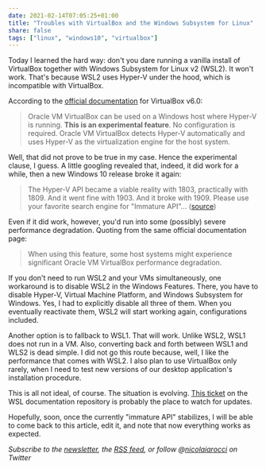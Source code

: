 ```yaml
---
date: 2021-02-14T07:05:25+01:00
title: "Troubles with VirtualBox and the Windows Subsystem for Linux"
share: false
tags: ["linux", "windows10", "virtualbox"]
---
```

Today I learned the hard way: don't you dare running a vanilla install of
VirtualBox together with Windows Subsystem for Linux v2 (WSL2). It won't work.
That's because WSL2 uses Hyper-V under the hood, which is incompatible with
VirtualBox. 

According to the [official documentation][1] for VirtualBox v6.0:

> Oracle VM VirtualBox can be used on a Windows host where Hyper-V is running.
> **This is an experimental feature**. No configuration is required. Oracle VM
> VirtualBox detects Hyper-V automatically and uses Hyper-V as the
> virtualization engine for the host system. 

Well, that did not prove to be true in my case. Hence the experimental clause,
I guess. A little googling revealed that, indeed, it did work for a while, then
a new Windows 10 release broke it again:

> The Hyper-V API became a viable reality with 1803, practically with 1809. And
> it went fine with 1903. And it broke with 1909. Please use your favorite
> search engine for "Immature API"... ([source](https://forums.virtualbox.org/viewtopic.php?f=6&t=90853&start=195#p465333))

Even if it did work, however, you'd run into some (possibly) severe
performance degradation. Quoting from the same official documentation page:

> When using this feature, some host systems might experience significant
> Oracle VM VirtualBox performance degradation.

If you don't need to run WSL2 and your VMs simultaneously, one workaround is to
disable WSL2 in the Windows Features.  There, you have to disable Hyper-V,
Virtual Machine Platform, and Windows Subsystem for Windows. Yes, I had to
explicitly disable all three of them. When you eventually reactivate them, WSL2
will start working again, configurations included.

Another option is to fallback to WSL1. That will work. Unlike WSL2, WSL1 does
not run in a VM. Also, converting back and forth between WSL1 and WLS2 is dead
simple. I did not go this route because, well, I like the performance that
comes with WSL2. I also plan to use VirtualBox only rarely, when I need to test
new versions of our desktop application's installation procedure.

This is all not ideal, of course. The situation is evolving. [This ticket][2]
on the WSL documentation repository is probably the place to watch for updates.

Hopefully, soon, once the currently "immature API" stabilizes, I will be able
to come back to this article, edit it, and note that now everything works as
expected.

*Subscribe to the [newsletter][nl], the [RSS feed][rss], or follow @[nicolaiarocci][tw] on Twitter*

 [2]: https://github.com/MicrosoftDocs/WSL/issues/536
 [1]: https://docs.oracle.com/en/virtualization/virtualbox/6.0/admin/hyperv-support.html
 [rss]: https://nicolaiarocci.com/index.xml
 [tw]: http://twitter.com/nicolaiarocci
 [nl]: https://nicolaiarocci.substack.com
